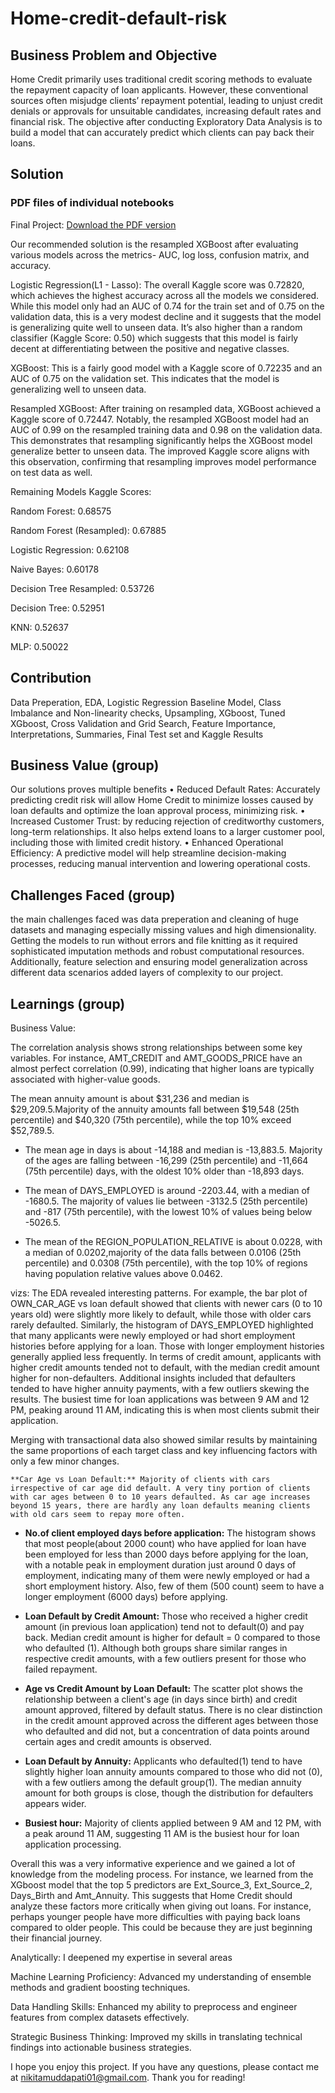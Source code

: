 # Home-credit-default-risk

## Business Problem and Objective
Home Credit primarily uses traditional credit scoring methods to evaluate the repayment capacity of loan applicants. However, these conventional sources often misjudge clients’ repayment potential, leading to unjust credit denials or approvals for unsuitable candidates, increasing default rates and financial risk. The objective after conducting Exploratory Data Analysis is to build a model that can accurately predict which clients can pay back their loans.

## Solution

### PDF files of individual notebooks


Final Project: [Download the PDF version](https://colab.research.google.com/drive/1QH8d6sJC3xr_IYy3aS4_d2IKYRhsregj?usp=drive_open)

Our recommended solution is the resampled XGBoost after evaluating various models across the metrics- AUC, log loss, confusion matrix, and accuracy.

Logistic Regression(L1 - Lasso): The overall Kaggle score was 0.72820, which achieves the highest accuracy across all the models we considered. While this model only had an AUC of 0.74 for the train set and of 0.75 on the validation data, this is a very modest decline and it suggests that the model is generalizing quite well to unseen data. It’s also higher than a random classifier (Kaggle Score: 0.50) which suggests that this model is fairly decent at differentiating between the positive and negative classes.

XGBoost: This is a fairly good model with a Kaggle score of 0.72235 and an AUC of 0.75 on the validation set. This indicates that the model is generalizing well to unseen data.

Resampled XGBoost: After training on resampled data, XGBoost achieved a Kaggle score of 0.72447. Notably, the resampled XGBoost model had an AUC of 0.99 on the resampled training data and 0.98 on the validation data. This demonstrates that resampling significantly helps the XGBoost model generalize better to unseen data. The improved Kaggle score aligns with this observation, confirming that resampling improves model performance on test data as well.

Remaining Models Kaggle Scores:

Random Forest: 0.68575

Random Forest (Resampled): 0.67885

Logistic Regression: 0.62108

Naive Bayes: 0.60178

Decision Tree Resampled: 0.53726

Decision Tree: 0.52951

KNN: 0.52637

MLP: 0.50022


## Contribution
Data Preperation, EDA, Logistic Regression Baseline Model, Class Imbalance and Non-linearity checks, Upsampling, XGboost, Tuned XGboost, Cross Validation and Grid Search, Feature Importance, Interpretations, Summaries, Final Test set and Kaggle Results

## Business Value (group)

Our solutions proves multiple benefits
•	Reduced Default Rates: Accurately predicting credit risk will allow Home Credit to minimize losses caused by loan defaults and optimize the loan approval process, minimizing risk.
•	Increased Customer Trust: by reducing rejection of creditworthy customers, long-term relationships. It also helps extend loans to a larger customer pool, including those with limited credit history.
•	Enhanced Operational Efficiency: A predictive model will help streamline decision-making processes, reducing manual intervention and lowering operational costs.


## Challenges Faced (group)

the main challenges faced was data preperation and cleaning of huge datasets and managing especially missing values and high dimensionality. Getting the models to run without errors and file knitting as it required sophisticated imputation methods and robust computational resources. Additionally, feature selection and ensuring model generalization across different data scenarios added layers of complexity to our project.

## Learnings (group)
Business Value:

The correlation analysis shows strong relationships between some key
variables. For instance, AMT_CREDIT and AMT_GOODS_PRICE have an almost
perfect correlation (0.99), indicating that higher loans are typically
associated with higher-value goods.


The mean annuity amount is about \$31,236 and median is
    \$29,209.5.Majority of the annuity amounts fall between \$19,548
    (25th percentile) and \$40,320 (75th percentile), while the top 10%
    exceed \$52,789.5.

-   The mean age in days is about -14,188 and median is -13,883.5.
    Majority of the ages are falling between -16,299 (25th percentile)
    and -11,664 (75th percentile) days, with the oldest 10% older than
    -18,893 days.

-   The mean of DAYS_EMPLOYED is around -2203.44, with a median of
    -1680.5. The majority of values lie between -3132.5 (25th
    percentile) and -817 (75th percentile), with the lowest 10% of
    values being below -5026.5.

-   The mean of the REGION_POPULATION_RELATIVE is about 0.0228, with a
    median of 0.0202,majority of the data falls between 0.0106 (25th
    percentile) and 0.0308 (75th percentile), with the top 10% of
    regions having population relative values above 0.0462.


vizs:  The EDA revealed interesting patterns. For example, the bar plot of
OWN_CAR_AGE vs loan default showed that clients with newer cars (0 to 10
years old) were slightly more likely to default, while those with older
cars rarely defaulted. Similarly, the histogram of DAYS_EMPLOYED
highlighted that many applicants were newly employed or had short
employment histories before applying for a loan. Those with longer
employment histories generally applied less frequently. In terms of
credit amount, applicants with higher credit amounts tended not to
default, with the median credit amount higher for non-defaulters.
Additional insights included that defaulters tended to have higher
annuity payments, with a few outliers skewing the results. The busiest
time for loan applications was between 9 AM and 12 PM, peaking around 11
AM, indicating this is when most clients submit their application.

Merging with transactional data also showed similar results by maintaining the same proportions of each target class and key influencing factors with only a few minor changes.



    **Car Age vs Loan Default:** Majority of clients with cars
    irrespective of car age did default. A very tiny portion of clients
    with car ages between 0 to 10 years defaulted. As car age increases
    beyond 15 years, there are hardly any loan defaults meaning clients
    with old cars seem to repay more often.

-   **No.of client employed days before application:** The histogram
    shows that most people(about 2000 count) who have applied for loan
    have been employed for less than 2000 days before applying for the
    loan, with a notable peak in employment duration just around 0 days
    of employment, indicating many of them were newly employed or had a
    short employment history. Also, few of them (500 count) seem to have
    a longer employment (6000 days) before applying.

-   **Loan Default by Credit Amount:** Those who received a higher
    credit amount (in previous loan application) tend not to default(0)
    and pay back. Median credit amount is higher for default = 0
    compared to those who defaulted (1). Although both groups share
    similar ranges in respective credit amounts, with a few outliers
    present for those who failed repayment.

-   **Age vs Credit Amount by Loan Default:** The scatter plot shows the
    relationship between a client's age (in days since birth) and credit
    amount approved, filtered by default status. There is no clear
    distinction in the credit amount approved across the different ages
    between those who defaulted and did not, but a concentration of data
    points around certain ages and credit amounts is observed.

-   **Loan Default by Annuity:** Applicants who defaulted(1) tend to
    have slightly higher loan annuity amounts compared to those who did
    not (0), with a few outliers among the default group(1). The median
    annuity amount for both groups is close, though the distribution for
    defaulters appears wider.

-   **Busiest hour:** Majority of clients applied between 9 AM and 12
    PM, with a peak around 11 AM, suggesting 11 AM is the busiest hour
    for loan application processing.


Overall this was a very informative experience and we gained a lot of knowledge from the modeling process. For instance, we learned from the XGboost model that the top 5 predictors are Ext_Source_3, Ext_Source_2, Days_Birth and Amt_Annuity. This suggests that Home Credit should analyze these factors more critically when giving out loans. For instance, perhaps younger people have more difficulties with paying back loans compared to older people. This could be because they are just beginning their financial journey.


Analytically:
I deepened my expertise in several areas

Machine Learning Proficiency: Advanced my understanding of ensemble methods and gradient boosting techniques.

Data Handling Skills: Enhanced my ability to preprocess and engineer features from complex datasets effectively.

Strategic Business Thinking: Improved my skills in translating technical findings into actionable business strategies.


I hope you enjoy this project. If you have any questions, please contact me at nikitamuddapati01@gmail.com. Thank you for reading!

